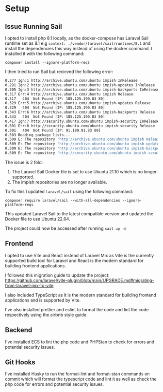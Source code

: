 # Setup

## Issue Running Sail

I opted to install php 8.1 locally, as the docker-compose has Laravel Sail runtime set as 8.1
e.g `context: ./vendor/laravel/sail/runtimes/8.1` and install the dependencies this way instead of using the docker command. I installed it with the following command:

`composer install --ignore-platform-reqs`

I then tried to run Sail but recieved the following error:

```bash
0.277 Ign:1 http://archive.ubuntu.com/ubuntu impish InRelease
0.291 Ign:2 http://archive.ubuntu.com/ubuntu impish-updates InRelease
0.305 Ign:3 http://archive.ubuntu.com/ubuntu impish-backports InRelease
0.317 Err:4 http://archive.ubuntu.com/ubuntu impish Release
0.317   404  Not Found [IP: 185.125.190.83 80]
0.329 Err:5 http://archive.ubuntu.com/ubuntu impish-updates Release
0.329   404  Not Found [IP: 185.125.190.83 80]
0.343 Err:6 http://archive.ubuntu.com/ubuntu impish-backports Release
0.343   404  Not Found [IP: 185.125.190.83 80]
0.417 Ign:7 http://security.ubuntu.com/ubuntu impish-security InRelease
0.501 Err:8 http://security.ubuntu.com/ubuntu impish-security Release
0.501   404  Not Found [IP: 91.189.91.83 80]
0.503 Reading package lists...
0.509 E: The repository 'http://archive.ubuntu.com/ubuntu impish Release' does not have a Release file.
0.509 E: The repository 'http://archive.ubuntu.com/ubuntu impish-updates Release' does not have a Release file.
0.509 E: The repository 'http://archive.ubuntu.com/ubuntu impish-backports Release' does not have a Release file.
0.509 E: The repository 'http://security.ubuntu.com/ubuntu impish-security Release' does not have a Release file.
```

The issue is 2 fold:

1. The Laravel Sail Docker file is set to use Ubuntu 21.10 which is no longer supported.
2. The impish repositories are no longer available.

To fix this I updated `laravel/sail` using the following command:

`composer require laravel/sail --with-all-dependencies --ignore-platform-reqs`

This updated Laravel Sail to the latest compatible version and updated the Docker file to use Ubuntu 22.04.

The project could now be accessed after running `sail up -d`

## Frontend

I opted to use Vite and React instead of Laravel Mix as Vite is the currently supported build tool for Laravel and React is the modern standard for building frontend applications.

I followed this migration guide to update the project: https://github.com/laravel/vite-plugin/blob/main/UPGRADE.md#migrating-from-laravel-mix-to-vite

I also included TypeScript as it is the modern standard for building frontend applications and is supported by Vite.

I've also installed prettier and eslint to format the code and lint the code respectively using the airbnb style guide.

## Backend

I've installed ECS to lint the php code and PHPStan to check for errors and potential security issues.

## Git Hooks

I've installed Husky to run the format-lint and format-stan commands on commit which will format the typescript code and lint it as well as check the php code for errors and potential security issues.
